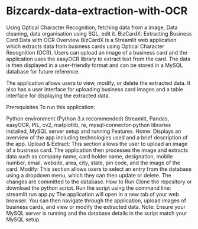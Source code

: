# Bizcardx-data-extraction-with-OCR
Using Optical Character Recognition, fetching data from a image, Data cleaning, data organisation using SQL, edit it.
BizCardX: Extracting Business Card Data with OCR Overview BizCardX is a Streamlit web application which extracts data from business cards using Optical Character Recognition (OCR).
Users can upload an image of a business card and the application uses the easyOCR library to extract text from the card. The data is then displayed in a user-friendly format and can be stored in a MySQL database for future reference.

The application allows users to view, modify, or delete the extracted data. It also has a user interface for uploading business card images and a table interface for displaying the extracted data.


Prerequisites To run this application:

Python environment (Python 3.x recommended) Streamlit, Pandas, easyOCR, PIL, cv2, matplotlib, re, mysql-connector-python libraries installed, MySQL server setup and running Features.
Home: Displays an overview of the app including technologies used and a brief description of the app. 
Upload & Extract: This section allows the user to upload an image of a business card. The application then processes the image and extracts data such as company name, card holder name, designation, mobile number, email, website, area, city, state, pin code, and the image of the card. 
Modify: This section allows users to select an entry from the database using a dropdown menu, which they can then update or delete. The changes are committed to the database. How to Run Clone the repository or download the python script. Run the script using the command line: streamlit run app.py The application will open in a new tab of your web browser. You can then navigate through the application, upload images of business cards, and view or modify the extracted data. Note: Ensure your MySQL server is running and the database details in the script match your MySQL setup.
